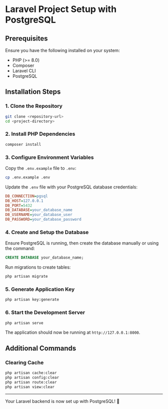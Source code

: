 # Laravel Project Setup with PostgreSQL

## Prerequisites
Ensure you have the following installed on your system:

- PHP (>= 8.0)
- Composer
- Laravel CLI
- PostgreSQL

## Installation Steps

### 1. Clone the Repository
```bash
git clone <repository-url>
cd <project-directory>
```

### 2. Install PHP Dependencies
```bash
composer install
```

### 3. Configure Environment Variables
Copy the `.env.example` file to `.env`:
```bash
cp .env.example .env
```
Update the `.env` file with your PostgreSQL database credentials:
```ini
DB_CONNECTION=pgsql
DB_HOST=127.0.0.1
DB_PORT=5432
DB_DATABASE=your_database_name
DB_USERNAME=your_database_user
DB_PASSWORD=your_database_password
```

### 4. Create and Setup the Database
Ensure PostgreSQL is running, then create the database manually or using the command:
```sql
CREATE DATABASE your_database_name;
```
Run migrations to create tables:
```bash
php artisan migrate
```

### 5. Generate Application Key
```bash
php artisan key:generate
```

### 6. Start the Development Server
```bash
php artisan serve
```
The application should now be running at `http://127.0.0.1:8000`.

## Additional Commands

### Clearing Cache
```bash
php artisan cache:clear
php artisan config:clear
php artisan route:clear
php artisan view:clear
```

---
Your Laravel backend is now set up with PostgreSQL! 🚀

